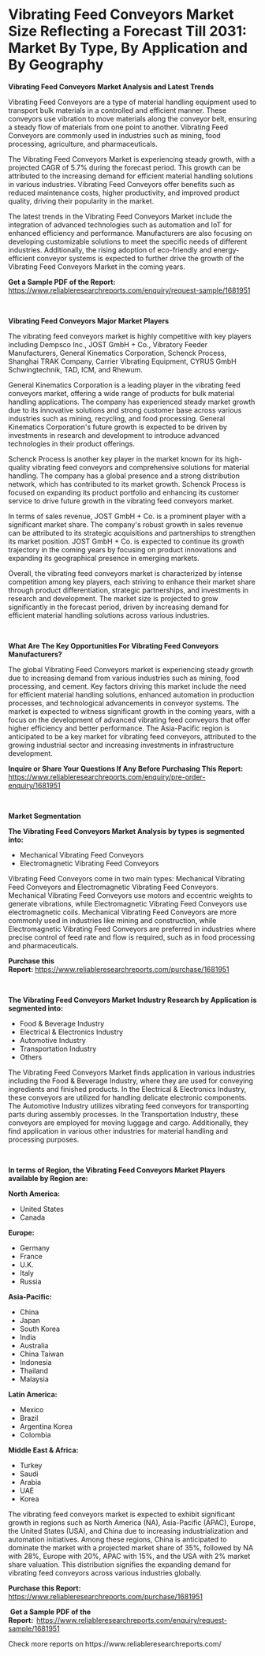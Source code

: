 <p><h1>Vibrating Feed Conveyors Market Size Reflecting a Forecast Till 2031: Market By Type, By Application and By Geography</h1></p><p><strong>Vibrating Feed Conveyors Market Analysis and Latest Trends</strong></p>
<p><p>Vibrating Feed Conveyors are a type of material handling equipment used to transport bulk materials in a controlled and efficient manner. These conveyors use vibration to move materials along the conveyor belt, ensuring a steady flow of materials from one point to another. Vibrating Feed Conveyors are commonly used in industries such as mining, food processing, agriculture, and pharmaceuticals.</p><p>The Vibrating Feed Conveyors Market is experiencing steady growth, with a projected CAGR of 5.7% during the forecast period. This growth can be attributed to the increasing demand for efficient material handling solutions in various industries. Vibrating Feed Conveyors offer benefits such as reduced maintenance costs, higher productivity, and improved product quality, driving their popularity in the market.</p><p>The latest trends in the Vibrating Feed Conveyors Market include the integration of advanced technologies such as automation and IoT for enhanced efficiency and performance. Manufacturers are also focusing on developing customizable solutions to meet the specific needs of different industries. Additionally, the rising adoption of eco-friendly and energy-efficient conveyor systems is expected to further drive the growth of the Vibrating Feed Conveyors Market in the coming years.</p></p>
<p><strong>Get a Sample PDF of the Report:&nbsp;</strong> <a href="https://www.reliableresearchreports.com/enquiry/request-sample/1681951">https://www.reliableresearchreports.com/enquiry/request-sample/1681951</a></p>
<p>&nbsp;</p>
<p><strong>Vibrating Feed Conveyors Major Market Players</strong></p>
<p><p>The vibrating feed conveyors market is highly competitive with key players including Dempsco Inc., JOST GmbH + Co., Vibratory Feeder Manufacturers, General Kinematics Corporation, Schenck Process, Shanghai TRAK Company, Carrier Vibrating Equipment, CYRUS GmbH Schwingtechnik, TAD, ICM, and Rhewum.</p><p>General Kinematics Corporation is a leading player in the vibrating feed conveyors market, offering a wide range of products for bulk material handling applications. The company has experienced steady market growth due to its innovative solutions and strong customer base across various industries such as mining, recycling, and food processing. General Kinematics Corporation's future growth is expected to be driven by investments in research and development to introduce advanced technologies in their product offerings.</p><p>Schenck Process is another key player in the market known for its high-quality vibrating feed conveyors and comprehensive solutions for material handling. The company has a global presence and a strong distribution network, which has contributed to its market growth. Schenck Process is focused on expanding its product portfolio and enhancing its customer service to drive future growth in the vibrating feed conveyors market.</p><p>In terms of sales revenue, JOST GmbH + Co. is a prominent player with a significant market share. The company's robust growth in sales revenue can be attributed to its strategic acquisitions and partnerships to strengthen its market position. JOST GmbH + Co. is expected to continue its growth trajectory in the coming years by focusing on product innovations and expanding its geographical presence in emerging markets.</p><p>Overall, the vibrating feed conveyors market is characterized by intense competition among key players, each striving to enhance their market share through product differentiation, strategic partnerships, and investments in research and development. The market size is projected to grow significantly in the forecast period, driven by increasing demand for efficient material handling solutions across various industries.</p></p>
<p>&nbsp;</p>
<p><strong>What Are The Key Opportunities For Vibrating Feed Conveyors Manufacturers?</strong></p>
<p><p>The global Vibrating Feed Conveyors market is experiencing steady growth due to increasing demand from various industries such as mining, food processing, and cement. Key factors driving this market include the need for efficient material handling solutions, enhanced automation in production processes, and technological advancements in conveyor systems. The market is expected to witness significant growth in the coming years, with a focus on the development of advanced vibrating feed conveyors that offer higher efficiency and better performance. The Asia-Pacific region is anticipated to be a key market for vibrating feed conveyors, attributed to the growing industrial sector and increasing investments in infrastructure development.</p></p>
<p><strong>Inquire or Share Your Questions If Any Before Purchasing This Report:</strong> <a href="https://www.reliableresearchreports.com/enquiry/pre-order-enquiry/1681951">https://www.reliableresearchreports.com/enquiry/pre-order-enquiry/1681951</a></p>
<p>&nbsp;</p>
<p><strong>Market Segmentation</strong></p>
<p><strong>The Vibrating Feed Conveyors Market Analysis by types is segmented into:</strong></p>
<p><ul><li>Mechanical Vibrating Feed Conveyors</li><li>Electromagnetic Vibrating Feed Conveyors</li></ul></p>
<p><p>Vibrating Feed Conveyors come in two main types: Mechanical Vibrating Feed Conveyors and Electromagnetic Vibrating Feed Conveyors. Mechanical Vibrating Feed Conveyors use motors and eccentric weights to generate vibrations, while Electromagnetic Vibrating Feed Conveyors use electromagnetic coils. Mechanical Vibrating Feed Conveyors are more commonly used in industries like mining and construction, while Electromagnetic Vibrating Feed Conveyors are preferred in industries where precise control of feed rate and flow is required, such as in food processing and pharmaceuticals.</p></p>
<p><strong>Purchase this Report:&nbsp;</strong><a href="https://www.reliableresearchreports.com/purchase/1681951">https://www.reliableresearchreports.com/purchase/1681951</a></p>
<p>&nbsp;</p>
<p><strong>The Vibrating Feed Conveyors Market Industry Research by Application is segmented into:</strong></p>
<p><ul><li>Food & Beverage Industry</li><li>Electrical & Electronics Industry</li><li>Automotive Industry</li><li>Transportation Industry</li><li>Others</li></ul></p>
<p><p>The Vibrating Feed Conveyors Market finds application in various industries including the Food & Beverage Industry, where they are used for conveying ingredients and finished products. In the Electrical & Electronics Industry, these conveyors are utilized for handling delicate electronic components. The Automotive Industry utilizes vibrating feed conveyors for transporting parts during assembly processes. In the Transportation Industry, these conveyors are employed for moving luggage and cargo. Additionally, they find application in various other industries for material handling and processing purposes.</p></p>
<p>&nbsp;</p>
<p><strong>In terms of Region, the Vibrating Feed Conveyors Market Players available by Region are:</strong></p>
<p>
    <p> <strong> North America: </strong>
        <ul>
            <li>United States</li>
            <li>Canada</li>
        </ul>
        </p> 
    <p> <strong> Europe: </strong>
        <ul>
            <li>Germany</li>
            <li>France</li>
            <li>U.K.</li>
            <li>Italy</li>
            <li>Russia</li>
        </ul>
        </p> 
    <p> <strong> Asia-Pacific: </strong>
        <ul>
            <li>China</li>
            <li>Japan</li>
            <li>South Korea</li>
            <li>India</li>
            <li>Australia</li>
            <li>China Taiwan</li>
            <li>Indonesia</li>
            <li>Thailand</li>
            <li>Malaysia</li>
        </ul>
        </p> 
    <p> <strong> Latin America: </strong>
        <ul>
            <li>Mexico</li>
            <li>Brazil</li>
            <li>Argentina Korea</li>
            <li>Colombia</li>
        </ul>
        </p> 
    <p> <strong> Middle East & Africa: </strong>
        <ul>
            <li>Turkey</li>
            <li>Saudi</li>
            <li>Arabia</li>
            <li>UAE</li>
            <li>Korea</li>
        </ul>
    </p>
    </p>
<p><p>The vibrating feed conveyors market is expected to exhibit significant growth in regions such as North America (NA), Asia-Pacific (APAC), Europe, the United States (USA), and China due to increasing industrialization and automation initiatives. Among these regions, China is anticipated to dominate the market with a projected market share of 35%, followed by NA with 28%, Europe with 20%, APAC with 15%, and the USA with 2% market share valuation. This distribution signifies the expanding demand for vibrating feed conveyors across various industries globally.</p></p>
<p><strong>Purchase this Report: </strong><a href="https://www.reliableresearchreports.com/purchase/1681951">https://www.reliableresearchreports.com/purchase/1681951</a></p>
<p>&nbsp;<strong>Get a Sample PDF of the Report:&nbsp;&nbsp;</strong><a href="https://www.reliableresearchreports.com/enquiry/request-sample/1681951">https://www.reliableresearchreports.com/enquiry/request-sample/1681951</a></p>
<p><strong></strong></p>
<p>Check more reports on https://www.reliableresearchreports.com/</p>